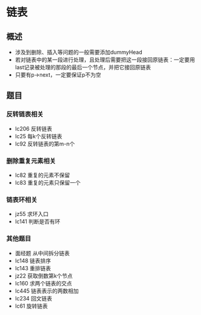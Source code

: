# 链表

## 概述

- 涉及到删除、插入等问题的一般需要添加dummyHead
- 若对链表中的某一段进行处理，且处理后需要把这一段接回原链表：一定要用last记录被处理的那段的最后一个节点，并把它接回原链表
- 只要有p->next，一定要保证p不为空

## 题目

### 反转链表相关

- lc206 反转链表
- lc25 每k个反转链表
- lc92 反转链表的第m-n个

### 删除重复元素相关

- lc82 重复的元素不保留
- lc83 重复的元素只保留一个

### 链表环相关

- jz55 求环入口
- lc141 判断是否有环

### 其他题目

- 面经题 从中间拆分链表
- lc148 链表排序
- lc143 重排链表
- jz22 获取倒数第k个节点
- lc160 求两个链表的交点
- lc445 链表表示的两数相加
- lc234 回文链表
- lc61 旋转链表